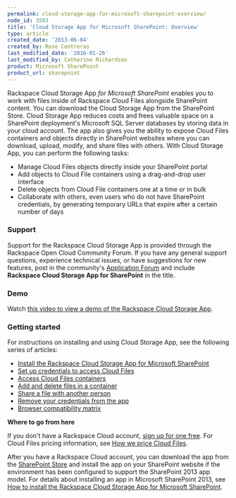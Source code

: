 ```yaml
---
permalink: cloud-storage-app-for-microsoft-sharepoint-overview/
node_id: 3503
title: 'Cloud Storage App for Microsoft SharePoint: Overview'
type: article
created_date: '2013-06-04'
created_by: Rose Contreras
last_modified_date: '2016-01-26'
last_modified_by: Catherine Richardson
product: Microsoft SharePoint
product_url: sharepoint
---
```


Rackspace Cloud Storage App *for Microsoft SharePoint* enables you to
work with files inside of Rackspace Cloud Files alongside SharePoint
content. You can download the Cloud Storage App from the SharePoint
Store. Cloud Storage App reduces costs and frees valuable space on a SharePoint
deployment's Microsoft SQL Server databases by storing data in your
cloud account. The app also gives you the ability to expose Cloud Files
containers and objects directly in SharePoint websites where you can
download, upload, modify, and share files with others. With Cloud
Storage App, you can perform the following tasks:

-   Manage Cloud Files objects directly inside your SharePoint portal
-   Add objects to Cloud File containers using a drag-and-drop user
    interface
-   Delete objects from Cloud File containers one at a time or in bulk
-   Collaborate with others, even users who do not have SharePoint
    credentials, by generating temporary URLs that expire after a
    certain number of days

### Support ###

Support for the Rackspace Cloud Storage App is provided through the
Rackspace Open Cloud Community Forum. If you have any general support
questions, experience technical issues, or have suggestions for new
features, post in the community's [Application
Forum](https://community.rackspace.com/products/f/18) and include
**Rackspace Cloud Storage App for SharePoint** in the title.

### Demo ###

Watch [this video to view a demo of the Rackspace Cloud Storage
App](http://c744563d32d0468a7cf1-2fe04d8054667ffada6c4002813eccf0.r76.cf1.rackcdn.com/downloads/videos/cloud_storage_app_overview.mp4).

### Getting started ###

For instructions on installing and using Cloud Storage App, see the
following series of articles:

-   [Install the Rackspace Cloud Storage App for Microsoft
    SharePoint](/how-to/how-to-install-the-rackspace-cloud-storage-app-for-microsoft-sharepoint)
-   [Set up credentials to access Cloud
    Files](/how-to/cloud-storage-app-for-microsoft-sharepoint-how-to-set-up-credentials-to-access-cloud-files)
-   [Access Cloud Files
    containers](/how-to/cloud-storage-app-for-microsoft-sharepoint-accessing-cloud-files-containers)
-   [Add and delete files in a
    container](/how-to/cloud-storage-app-for-microsoft-sharepoint-how-to-add-and-delete-files-in-a-container)
-   [Share a file with another
    person](/how-to/cloud-storage-app-for-microsoft-sharepoint-how-to-share-a-file-with-another-person)
-   [Remove your credentials from the
    app](/how-to/cloud-storage-app-for-microsoft-sharepoint-how-to-remove-your-credentials-from-the-app)
-   [Browser compatibility
    matrix](/how-to/cloud-storage-app-for-microsoft-sharepoint-browser-compatibility-matrix)

**Where to go from here**

If you don't have a Rackspace Cloud account, [sign up for one
free](https://cart.rackspace.com/cloud/?cp_id=cloud_files). For Cloud
Files pricing information, see [How we price Cloud
Files](http://www.rackspace.com/cloud/files/pricing/).

After you have a Rackspace Cloud account, you can download the app from
the [SharePoint
Store](http://office.microsoft.com/en-us/store/rackspace-cloud-storage-app-for-microsoft-sharepoint-WA104094200.aspx?redir=0%22) and
install the app on your SharePoint website if the environment has been
configured to support the SharePoint 2013 app model. For details about
installing an app in Microsoft SharePoint 2013, see [How to install the
Rackspace Cloud Storage App for Microsoft
SharePoint](/how-to/how-to-install-the-rackspace-cloud-storage-app-for-microsoft-sharepoint).
